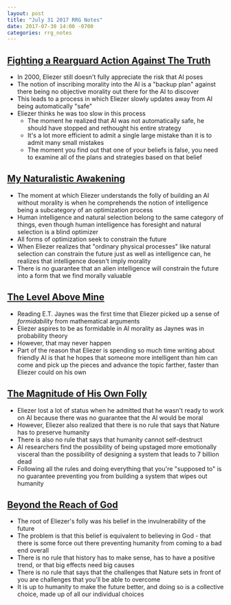 ```yaml
---
layout: post
title: "July 31 2017 RRG Notes"
date: 2017-07-30 14:00 -0700
categories: rrg_notes
---
```

## [Fighting a Rearguard Action Against The Truth](http://lesswrong.com/lw/u8/fighting_a_rearguard_action_against_the_truth/)
- In 2000, Eliezer still doesn't fully appreciate the risk that AI poses
- The notion of inscribing morality into the AI is a "backup plan" against there being no objective morality out there for the AI to discover
- This leads to a process in which Eliezer slowly updates away from AI being automatically "safe"
- Eliezer thinks he was too slow in this process
  - The moment he realized that AI was not automatically safe, he should have stopped and rethought his entire strategy
  - It's a lot more efficient to admit a single large mistake than it is to admit many small mistakes
  - The moment you find out that one of your beliefs is false, you need to examine all of the plans and strategies based on that belief

## [My Naturalistic Awakening](http://lesswrong.com/lw/u9/my_naturalistic_awakening/)
- The moment at which Eliezer understands the folly of building an AI without morality is when he comprehends the notion of intelligence being a subcategory of an optimization process
- Human intelligence and natural selection belong to the same category of things, even though human intelligence has foresight and natural selection is a blind optimizer
- All forms of optimization seek to constrain the future
- When Eliezer realizes that "ordinary physical processes" like natural selection can constrain the future just as well as intelligence can, he realizes that intelligence doesn't imply morality
- There is no guarantee that an alien intelligence will constrain the future into a form that we find morally valuable

## [The Level Above Mine](http://lesswrong.com/lw/ua/the_level_above_mine/)
- Reading E.T. Jaynes was the first time that Eliezer picked up a sense of *formidability* from mathematical arguments
- Eliezer aspires to be as formidable in AI morality as Jaynes was in probability theory
- However, that may never happen
- Part of the reason that Eliezer is spending so much time writing about friendly AI is that he hopes that someone more intelligent than him can come and pick up the pieces and advance the topic farther, faster than Eliezer could on his own

## [The Magnitude of His Own Folly](http://lesswrong.com/lw/ue/the_magnitude_of_his_own_folly/)
- Eliezer lost a lot of status when he admitted that he wasn't ready to work on AI because there was no guarantee that the AI would be moral
- However, Eliezer also realized that there is no rule that says that Nature has to preserve humanity
- There is also no rule that says that humanity cannot self-destruct
- AI researchers find the possibility of being upstaged more emotionally visceral than the possibility of designing a system that leads to 7 billion dead
- Following all the rules and doing everything that you're "supposed to" is no guarantee preventing you from building a system that wipes out humanity

## [Beyond the Reach of God](http://lesswrong.com/lw/uk/beyond_the_reach_of_god/)
- The root of Eliezer's folly was his belief in the invulnerability of the future
- The problem is that this belief is equivalent to believing in God - that there is some force out there preventing humanity from coming to a bad end overall
- There is no rule that history has to make sense, has to have a positive trend, or that big effects need big causes
- There is no rule that says that the challenges that Nature sets in front of you are challenges that you'll be able to overcome
- It is up to humanity to make the future better, and doing so is a collective choice, made up of all our individual choices
